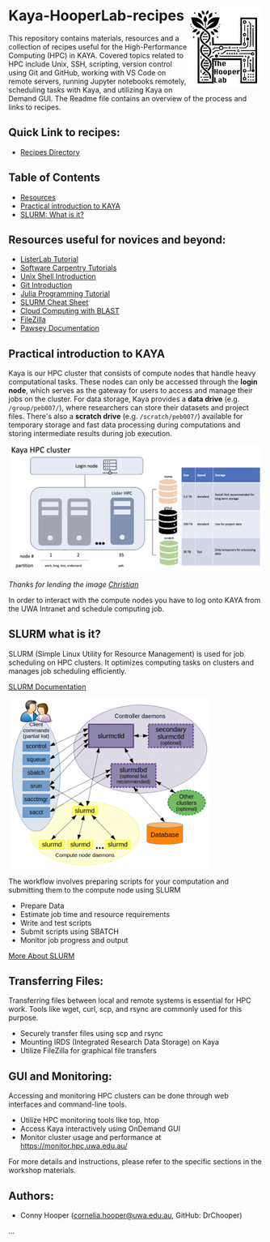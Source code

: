 # <img src="assets/img/HooperLab.png" alt="Hooper Lab Icon" align="right" width="150"> Kaya-HooperLab-recipes
This repository contains materials, resources and a collection of recipes useful for the High-Performance Computing (HPC) in KAYA. Covered topics related to HPC include Unix, SSH, scripting, version control using Git and GitHub, working with VS Code on remote servers, running Jupyter notebooks remotely, scheduling tasks with Kaya, and utilizing Kaya on Demand GUI. The Readme file contains an overview of the process and links to recipes.

## Quick Link to recipes:
- [Recipes Directory](RecipesDir.md)

## Table of Contents
- [Resources](#resources-useful-for-novices-and-beyond)
- [Practical introduction to KAYA](practical-introduction-to-kaya)
- [SLURM: What is it?](#slurm-what-is-it)

## Resources useful for novices and beyond:
- [ListerLab Tutorial](https://github.com/cpflueger2016/Kaya-ListerLab-Tutorial)
- [Software Carpentry Tutorials](https://github.com/swcarpentry/swcarpentry)
- [Unix Shell Introduction](https://swcarpentry.github.io/shell-novice/)
- [Git Introduction](https://swcarpentry.github.io/git-novice/)
- [Julia Programming Tutorial](https://carpentries-incubator.github.io/julia-novice/)
- [SLURM Cheat Sheet](https://www.chpc.utah.edu/presentations/SlurmCheatsheet.pdf)
- [Cloud Computing with BLAST](https://angus.readthedocs.io/en/2019/cloud_computing_intro.html#running-command-line-blast)
- [FileZilla](https://filezilla-project.org/download.php?type=client)
- [Pawsey Documentation](https://support.pawsey.org.au/documentation/display/US/Supercomputing+Documentation)


## Practical introduction to KAYA
Kaya is our HPC cluster that consists of compute nodes that handle heavy computational tasks. These nodes can only be accessed through the **login node**, which serves as the gateway for users to access and manage their jobs on the cluster. For data storage, Kaya provides a **data drive** (e.g. `/group/peb007/`), where researchers can store their datasets and project files. There's also a **scratch drive** (e.g. `/scratch/peb007/`) available for temporary storage and fast data processing during computations and storing intermediate results during job execution.

<img src="assets/img/kaya_storage_schematic.png">

*Thanks for lending the image [Christian](https://github.com/cpflueger2016/Kaya-ListerLab-Tutorial)*

In order to interact with the compute nodes you have to log onto KAYA from the UWA Intranet and schedule computing job. 


## SLURM what is it?
SLURM (Simple Linux Utility for Resource Management) is used for job scheduling on HPC clusters. It optimizes computing tasks on clusters and manages job scheduling efficiently.

[SLURM Documentation](https://slurm.schedmd.com/)
 
 <img src="assets/img/SLURM.png" alt="SLURM Screenshot" width="400">

The workflow involves preparing scripts for your computation and submitting them to the compute node using SLURM
- Prepare Data 
- Estimate job time and resource requirements
- Write and test scripts
- Submit scripts using SBATCH
- Monitor job progress and output

[More About SLURM](SLURMintro.md)


## Transferring Files:
Transferring files between local and remote systems is essential for HPC work. Tools like wget, curl, scp, and rsync are commonly used for this purpose.
- Securely transfer files using scp and rsync
- Mounting IRDS (Integrated Research Data Storage) on Kaya
- Utilize FileZilla for graphical file transfers

## GUI and Monitoring:
Accessing and monitoring HPC clusters can be done through web interfaces and command-line tools.

- Utilize HPC monitoring tools like top, htop
- Access Kaya interactively using OnDemand GUI
- Monitor cluster usage and performance at https://monitor.hpc.uwa.edu.au/

For more details and instructions, please refer to the specific sections in the workshop materials.

## Authors:
- Conny Hooper (cornelia.hooper@uwa.edu.au, GitHub: DrChooper)

...
